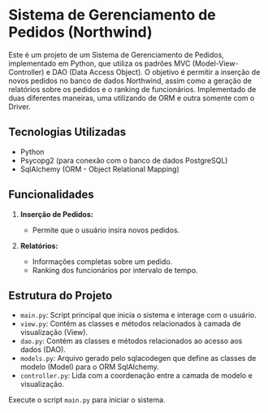# Sistema de Gerenciamento de Pedidos (Northwind)

Este é um projeto de um Sistema de Gerenciamento de Pedidos, implementado em Python, que utiliza os padrões MVC (Model-View-Controller) e DAO (Data Access Object). O objetivo é permitir a inserção de novos pedidos no banco de dados Northwind, assim como a geração de relatórios sobre os pedidos e o ranking de funcionários. Implementado de duas diferentes maneiras, uma utilizando de ORM e outra somente com o Driver.

## Tecnologias Utilizadas

- Python
- Psycopg2 (para conexão com o banco de dados PostgreSQL)
- SqlAlchemy (ORM - Object Relational Mapping)

## Funcionalidades

1. **Inserção de Pedidos:**
   - Permite que o usuário insira novos pedidos.

2. **Relatórios:**
   - Informações completas sobre um pedido.
   - Ranking dos funcionários por intervalo de tempo.

## Estrutura do Projeto

- `main.py`: Script principal que inicia o sistema e interage com o usuário.
- `view.py`: Contém as classes e métodos relacionados à camada de visualização (View).
- `dao.py`: Contém as classes e métodos relacionados ao acesso aos dados (DAO).
- `models.py`: Arquivo gerado pelo sqlacodegen que define as classes de modelo (Model) para o ORM SqlAlchemy.
- `controller.py`: Lida com a coordenação entre a camada de modelo e visualização.

Execute o script `main.py` para iniciar o sistema.
